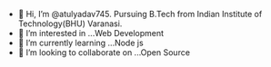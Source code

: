 - 👋 Hi, I’m @atulyadav745. Pursuing B.Tech from Indian Institute of Technology(BHU) Varanasi.
- 👀 I’m interested in ...Web Development
- 🌱 I’m currently learning ...Node js
- 💞️ I’m looking to collaborate on ...Open Source


